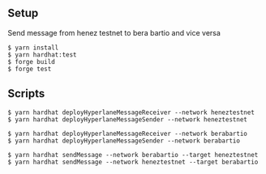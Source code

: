 ## Setup

Send message from henez testnet to bera bartio and vice versa

```shell
$ yarn install
$ yarn hardhat:test
$ forge build
$ forge test
```

## Scripts

```shell
$ yarn hardhat deployHyperlaneMessageReceiver --network heneztestnet
$ yarn hardhat deployHyperlaneMessageSender --network heneztestnet
```

```shell
$ yarn hardhat deployHyperlaneMessageReceiver --network berabartio
$ yarn hardhat deployHyperlaneMessageSender --network berabartio
```

```shell
$ yarn hardhat sendMessage --network berabartio --target heneztestnet
$ yarn hardhat sendMessage --network heneztestnet --target berabartio
```

